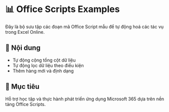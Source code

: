 # 📊 Office Scripts Examples

Đây là bộ sưu tập các đoạn mã Office Script mẫu để tự động hoá các tác vụ trong Excel Online.

## 🧾 Nội dung

- Tự động cộng tổng cột dữ liệu
- Tự động lọc dữ liệu theo điều kiện
- Thêm hàng mới và định dạng

## 🧠 Mục tiêu

Hỗ trợ học tập và thực hành phát triển ứng dụng Microsoft 365 dựa trên nền tảng Office Scripts.
